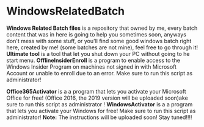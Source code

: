 # WindowsRelatedBatch
**Windows Related Batch files** is a repository that owned by me, every batch content that was in here is going to help you sometimes soon, anyways don't mess with some stuff, 
or you'll find some good windows batch right here, created by me! (some batches are not mine), feel free to go through it!
**Ultimate tool** is a tool that let you shut down your PC without going to he start menu.
**OfflineInsiderEnroll** is a program to enable access to the Windows Insider Program on machines not signed in with Microsoft Account or unable to enroll due to an error. Make sure to run this script as administrator!

**Office365Activator** is a a program that lets you activate your Microsoft Office for free! (Office 2016, the 2019 version will be uploaded soon)ake sure to run this script as administrator !
**WindowsActivator** is a a program that lets you activate your Windows for free! Make sure to run this script as administrator!
**Note:** The instructions will be uploaded soon! Stay tuned!!!!
